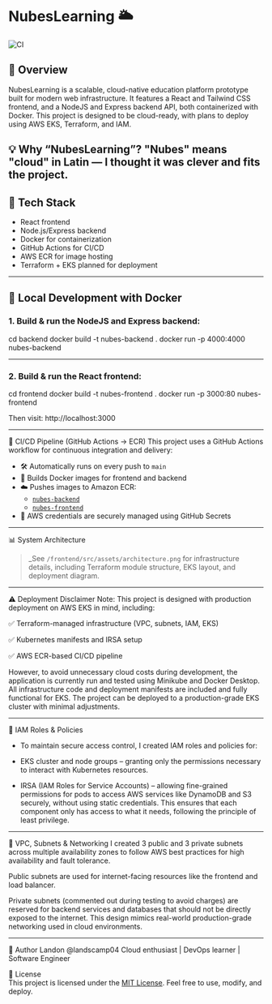 # NubesLearning 🌥️

![CI](https://github.com/landscamp04/NubesLearning/actions/workflows/deploy.yml/badge.svg)

## 🚀 Overview

NubesLearning is a scalable, cloud-native education platform prototype built for modern web infrastructure. It features a React and Tailwind CSS frontend, and a NodeJS and Express backend API, both containerized with Docker. This project is designed to be cloud-ready, with plans to deploy using AWS EKS, Terraform, and IAM.

💡 Why “NubesLearning”?
"Nubes" means "cloud" in Latin — I thought it was clever and fits the project.
---

## 🧱 Tech Stack
- React frontend
- Node.js/Express backend
- Docker for containerization
- GitHub Actions for CI/CD
- AWS ECR for image hosting
- Terraform + EKS planned for deployment

---

## 🐳 Local Development with Docker

### 1. Build & run the NodeJS and Express backend:

cd backend
docker build -t nubes-backend .
docker run -p 4000:4000 nubes-backend

---

### 2. Build & run the React frontend:

  cd frontend
  docker build -t nubes-frontend .
  docker run -p 3000:80 nubes-frontend
  
Then visit: http://localhost:3000

---

🔁 CI/CD Pipeline (GitHub Actions → ECR)
This project uses a GitHub Actions workflow for continuous integration and delivery:

- 🛠️ Automatically runs on every push to `main`
- 🐳 Builds Docker images for frontend and backend
- ☁️ Pushes images to Amazon ECR:
  - [`nubes-backend`](https://console.aws.amazon.com/ecr/repositories/nubes-backend)
  - [`nubes-frontend`](https://console.aws.amazon.com/ecr/repositories/nubes-frontend)
- 🔐 AWS credentials are securely managed using GitHub Secrets

---

📊 System Architecture
> _See `/frontend/src/assets/architecture.png` for infrastructure details, including Terraform module structure, EKS layout, and deployment diagram.

---

⚠️ Deployment Disclaimer
Note: This project is designed with production deployment on AWS EKS in mind, including:

✅ Terraform-managed infrastructure (VPC, subnets, IAM, EKS)

✅ Kubernetes manifests and IRSA setup

✅ AWS ECR-based CI/CD pipeline

However, to avoid unnecessary cloud costs during development, the application is currently run and tested using Minikube and Docker Desktop. All infrastructure code and deployment manifests are included and fully functional for EKS. The project can be deployed to a production-grade EKS cluster with minimal adjustments.

---

🔐 IAM Roles & Policies
- To maintain secure access control, I created IAM roles and policies for:

- EKS cluster and node groups – granting only the permissions necessary to interact with Kubernetes resources.

- IRSA (IAM Roles for Service Accounts) – allowing fine-grained permissions for pods to access AWS services like  DynamoDB and S3 securely, without using static credentials.
This ensures that each component only has access to what it needs, following the principle of least privilege.

---

📡 VPC, Subnets & Networking
I created 3 public and 3 private subnets across multiple availability zones to follow AWS best practices for high availability and fault tolerance.

Public subnets are used for internet-facing resources like the frontend and load balancer.

Private subnets (commented out during testing to avoid charges) are reserved for backend services and databases that should not be directly exposed to the internet.
This design mimics real-world production-grade networking used in cloud environments.

---

🧠 Author
Landon @landscamp04
Cloud enthusiast | DevOps learner | Software Engineer

📄 License  
This project is licensed under the [MIT License](LICENSE). Feel free to use, modify, and deploy.

